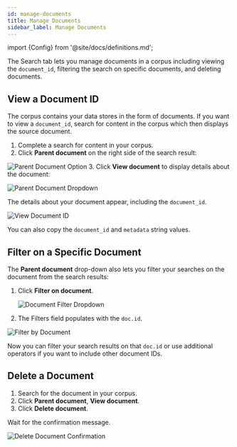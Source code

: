 ```yaml
---
id: manage-documents
title: Manage Documents
sidebar_label: Manage Documents
---
```


import {Config} from '@site/docs/definitions.md';

The Search tab lets you manage documents in a corpus including viewing 
the `document_id`, filtering the search on specific documents, and deleting 
documents.

## View a Document ID

The corpus contains your data stores in the form of documents. If you want to 
view a `document_id`, search for content in the corpus which then displays the 
source document. 

1. Complete a search for content in your corpus.
2. Click **Parent document** on the right side of the search
result:

  ![Parent Document Option](/img/parent_document.png)
3. Click **View document** to display details about the document:

  ![Parent Document Dropdown](/img/parent_document_dropdown.png)

  The details about your document appear, including the `document_id`. 

  ![View Document ID](/img/view_document_id.png)

  You can also copy the `document_id` and `metadata` string values.

## Filter on a Specific Document

The **Parent document** drop-down also lets you filter your searches on the 
document from the search results:

1. Click **Filter on document**.
   
   ![Document Filter Dropdown](/img/filter_by_document_dropdown.png)

2. The Filters field populates with the `doc.id`.

  ![Filter by Document](/img/doc_id_filter.png)

   Now you can filter your search results on that `doc.id` or use 
   additional operators if you want to include other document IDs. 

## Delete a Document

1. Search for the document in your corpus.
2. Click **Parent document**, **View document**.
3. Click **Delete document**.

  Wait for the confirmation message.

![Delete Document Confirmation](/img/delete_confirmation.png)